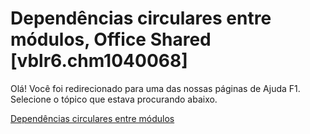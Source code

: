 
# Dependências circulares entre módulos, Office Shared [vblr6.chm1040068]

Olá! Você foi redirecionado para uma das nossas páginas de Ajuda F1. Selecione o tópico que estava procurando abaixo.

[Dependências circulares entre módulos](http://msdn.microsoft.com/library/89b0ffde-11a5-9d8b-927c-386abf69f6e7%28Office.15%29.aspx)
